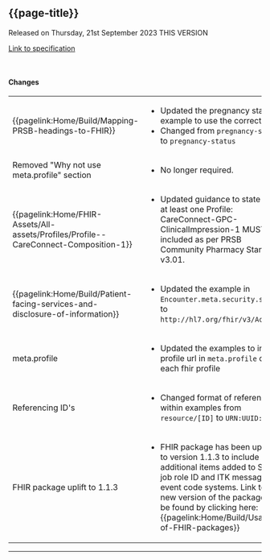 ## {{page-title}}

<span class="nhsd-a-tag nhsd-a-tag--bg-light-blue">Released on Thursday, 21st September 2023</span>
<span class="nhsd-a-tag nhsd-a-tag--bg-light-green">THIS VERSION</span>

[Link to specification](https://simplifier.net/guide/gp-connect--update-record--itk3/Home/Introduction/Release-notes?version=1.1.2-public-beta)

<br />

#### Changes

<table data-responsive>
    <tbody>
        <!-- Pregnancy status -->
        <tr>
            <td class="nhsd-m-table__highlighted-items">
                {{pagelink:Home/Build/Mapping-PRSB-headings-to-FHIR}}
            </td>
            <td>
                <ul>
                    <li>Updated the pregnancy status example to use the correct code.</li>
                    <li>Changed from <code>pregnancy-state</code> to <code>pregnancy-status</code></li>
                </ul>
            </td>
        </tr>
        <!-- Removed why not use meta.profile -->
        <tr>
            <td class="nhsd-m-table__highlighted-items">
                Removed "Why not use meta.profile" section
            </td>
            <td>
                <ul>
                    <li>No longer required.</li>
                </ul>
            </td>
        </tr>
        <!-- Composition.section -->
        <tr>
            <td class="nhsd-m-table__highlighted-items">
                {{pagelink:Home/FHIR-Assets/All-assets/Profiles/Profile--CareConnect-Composition-1}}
            </td>
            <td>
                <ul>
                    <li>Updated guidance to state that at least one Profile: CareConnect-GPC-ClinicalImpression-1 MUST be included as per PRSB Community Pharmacy Standard v3.01.</li>
                </ul>
            </td>
        </tr>
        <!-- Updating code system for NOPAT in meta.security -->
        <tr>
            <td class="nhsd-m-table__highlighted-items">
                {{pagelink:Home/Build/Patient-facing-services-and-disclosure-of-information}}
            </td>
            <td>
                <ul>
                    <li>Updated the example in <code>Encounter.meta.security.system</code> to <code>http://hl7.org/fhir/v3/ActCode</code>.</li>
                </ul>
            </td>
        </tr>
        <!-- Updating meta.profile --->
        <tr>
            <td class="nhsd-m-table__highlighted-items">
                meta.profile
            </td>
            <td>
                <ul>
                    <li>Updated the examples to include profile url in <code>meta.profile</code> of each fhir profile</li>
                </ul>
            </td>
        </tr>
                </tr>
        <!-- Format of ID's--->
        <tr>
            <td class="nhsd-m-table__highlighted-items">
               Referencing ID's
            </td>
            <td>
                <ul>
                    <li>Changed format of references within examples from <code>resource/[ID]</code> to <code>URN:UUID:[ID]</code></li>
                </ul>
            </td>
        </tr>
        <!-- Package Uplift--->
        <tr>
            <td class="nhsd-m-table__highlighted-items">
              FHIR package uplift to 1.1.3
            </td>
            <td>
                <ul>
                    <li>FHIR package has been uplifted to version 1.1.3 to include additional items added to SDS job role ID and ITK message event code systems. Link to the new version of the package can be found by clicking here: {{pagelink:Home/Build/Usage-of-FHIR-packages}}</li>
                </ul>
            </td>
        </tr>
    </tbody>
</table>

---